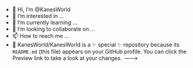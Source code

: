- 👋 Hi, I’m @KanesWorld
- 👀 I’m interested in ...
- 🌱 I’m currently learning ...
- 💞️ I’m looking to collaborate on ...
- 📫 How to reach me ...
- 🤣
KanesWorld/KanesWorld is a ✨ special ✨ repository because its `README.md` (this file) appears on your GitHub profile.
You can click the Preview link to take a look at your changes.
--->

